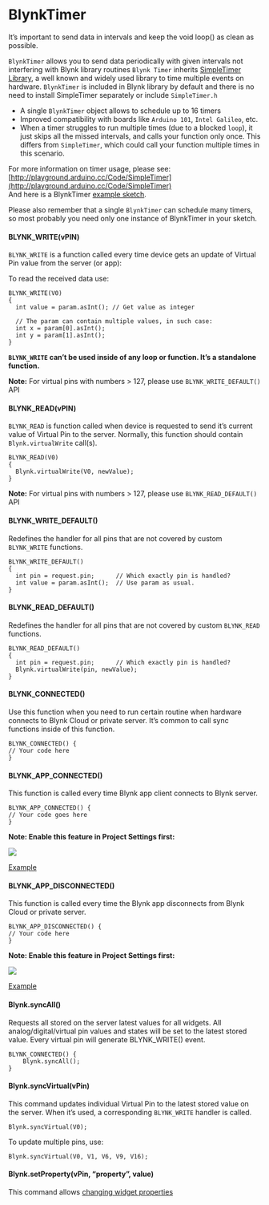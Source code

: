 # BlynkTimer

It’s important to send data in intervals and keep the void loop\(\) as clean as possible.

`BlynkTimer` allows you to send data periodically with given intervals not interfering with Blynk library routines `Blynk Timer` inherits [SimpleTimer Library](http://playground.arduino.cc/Code/SimpleTimer), a well known and widely used library to time multiple events on hardware. `BlynkTimer` is included in Blynk library by default and there is no need to install SimpleTimer separately or include `SimpleTimer.h`

* A single `BlynkTimer` object allows to schedule up to 16 timers
* Improved compatibility with boards like `Arduino 101`, `Intel Galileo`, etc.
* When a timer struggles to run multiple times \(due to a blocked `loop`\), it just skips all the missed intervals, and calls your function only once. This differs from `SimpleTimer`, which could call your function multiple times in this scenario.

For more information on timer usage, please see: [http://playground.arduino.cc/Code/SimpleTimer](http://playground.arduino.cc/Code/SimpleTimer)  
And here is a BlynkTimer [example sketch](https://github.com/blynkkk/blynk-library/blob/master/examples/GettingStarted/PushData/PushData.ino#L30).

Please also remember that a single `BlynkTimer` can schedule many timers, so most probably you need only one instance of BlynkTimer in your sketch.

#### BLYNK\_WRITE\(vPIN\) <a id="blynk-firmware-blynktimer-blynk_writevpin"></a>

`BLYNK_WRITE` is a function called every time device gets an update of Virtual Pin value from the server \(or app\):

To read the received data use:

```text
BLYNK_WRITE(V0)
{   
  int value = param.asInt(); // Get value as integer

  // The param can contain multiple values, in such case:
  int x = param[0].asInt();
  int y = param[1].asInt();
}
```

**`BLYNK_WRITE` can’t be used inside of any loop or function. It’s a standalone function.**

**Note:** For virtual pins with numbers &gt; 127, please use `BLYNK_WRITE_DEFAULT()` API

#### BLYNK\_READ\(vPIN\) <a id="blynk-firmware-blynktimer-blynk_readvpin"></a>

`BLYNK_READ` is function called when device is requested to send it’s current value of Virtual Pin to the server. Normally, this function should contain `Blynk.virtualWrite` call\(s\).

```text
BLYNK_READ(V0)
{
  Blynk.virtualWrite(V0, newValue);
}
```

**Note:** For virtual pins with numbers &gt; 127, please use `BLYNK_READ_DEFAULT()` API

#### BLYNK\_WRITE\_DEFAULT\(\) <a id="blynk-firmware-blynktimer-blynk_write_default"></a>

Redefines the handler for all pins that are not covered by custom `BLYNK_WRITE` functions.

```text
BLYNK_WRITE_DEFAULT()
{
  int pin = request.pin;      // Which exactly pin is handled?
  int value = param.asInt();  // Use param as usual.
}
```

#### BLYNK\_READ\_DEFAULT\(\) <a id="blynk-firmware-blynktimer-blynk_read_default"></a>

Redefines the handler for all pins that are not covered by custom `BLYNK_READ` functions.

```text
BLYNK_READ_DEFAULT()
{
  int pin = request.pin;      // Which exactly pin is handled?
  Blynk.virtualWrite(pin, newValue);
}
```

#### BLYNK\_CONNECTED\(\) <a id="blynk-firmware-blynktimer-blynk_connected"></a>

Use this function when you need to run certain routine when hardware connects to Blynk Cloud or private server. It’s common to call sync functions inside of this function.

```text
BLYNK_CONNECTED() {
// Your code here
}
```

#### BLYNK\_APP\_CONNECTED\(\) <a id="blynk-firmware-blynktimer-blynk_app_connected"></a>

This function is called every time Blynk app client connects to Blynk server.

```text
BLYNK_APP_CONNECTED() {
// Your code goes here
}
```

**Note: Enable this feature in Project Settings first:**

![](https://docs.blynk.cc/images/app_connected_setting.png)

[Example](https://github.com/blynkkk/blynk-library/blob/master/examples/More/AppConnectedEvents/AppConnectedEvents.ino)

#### BLYNK\_APP\_DISCONNECTED\(\) <a id="blynk-firmware-blynktimer-blynk_app_disconnected"></a>

This function is called every time the Blynk app disconnects from Blynk Cloud or private server.

```text
BLYNK_APP_DISCONNECTED() {
// Your code here
}
```

**Note: Enable this feature in Project Settings first:**

![](https://docs.blynk.cc/images/app_connected_setting.png)

[Example](https://github.com/blynkkk/blynk-library/blob/master/examples/More/AppConnectedEvents/AppConnectedEvents.ino)

#### Blynk.syncAll\(\) <a id="blynk-firmware-blynktimer-blynksyncall"></a>

Requests all stored on the server latest values for all widgets. All analog/digital/virtual pin values and states will be set to the latest stored value. Every virtual pin will generate BLYNK\_WRITE\(\) event.

```text
BLYNK_CONNECTED() {
    Blynk.syncAll();
}
```

#### Blynk.syncVirtual\(vPin\) <a id="blynk-firmware-blynktimer-blynksyncvirtualvpin"></a>

This command updates individual Virtual Pin to the latest stored value on the server. When it’s used, a corresponding `BLYNK_WRITE` handler is called.

```text
Blynk.syncVirtual(V0);
```

To update multiple pins, use:

```text
Blynk.syncVirtual(V0, V1, V6, V9, V16);
```

#### Blynk.setProperty\(vPin, “property”, value\) <a id="blynk-firmware-blynktimer-blynksetpropertyvpin-property-value"></a>

This command allows [changing widget properties](https://docs.blynk.cc/#blynk-main-operations-change-widget-properties)

